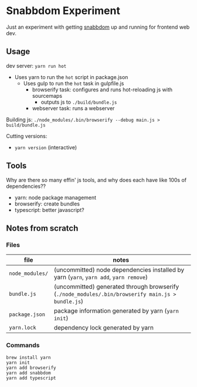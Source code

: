 Snabbdom Experiment
===

Just an experiment with getting [snabbdom](https://github.com/snabbdom/snabbdom) up and running for frontend web dev.

Usage
---

dev server: `yarn run hot`

* Uses yarn to run the `hot` script in package.json
    * Uses gulp to run the `hot` task in gulpfile.js
        * browserify task: configures and runs hot-reloading js with sourcemaps
            * outputs js to `./build/bundle.js`
        * webserver task: runs a webserver

Building js: `./node_modules/.bin/browserify --debug main.js > build/bundle.js`

Cutting versions:

* `yarn version` (interactive)

Tools
---

Why are there so many effin' js tools, and why does each have like 100s of dependencies??

* yarn: node package management
* browserify: create bundles
* typescript: better javascript?

Notes from scratch
---

### Files


| file | notes |
| --- | --- |
| `node_modules/` | (uncommitted) node dependencies installed by yarn (`yarn`, `yarn add`, `yarn remove`) |
| `bundle.js` | (uncommitted) generated through browserify (`./node_modules/.bin/browserify main.js > bundle.js`) |
| `package.json` | package information generated by yarn (`yarn init`) |
| `yarn.lock` | dependency lock generated by yarn |



### Commands

```
brew install yarn
yarn init
yarn add browserify
yarn add snabbdom
yarn add typescript
```
